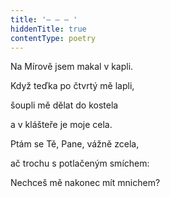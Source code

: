 ```yaml
---
title: '– – – '
hiddenTitle: true
contentType: poetry
---
```


Na Mírově jsem makal v kapli.

Když teďka po čtvrtý mě lapli,

šoupli mě dělat do kostela

a v klášteře je moje cela.

Ptám se Tě, Pane, vážně zcela,

ač trochu s potlačeným smíchem:

Nechceš mě nakonec mít mnichem?
